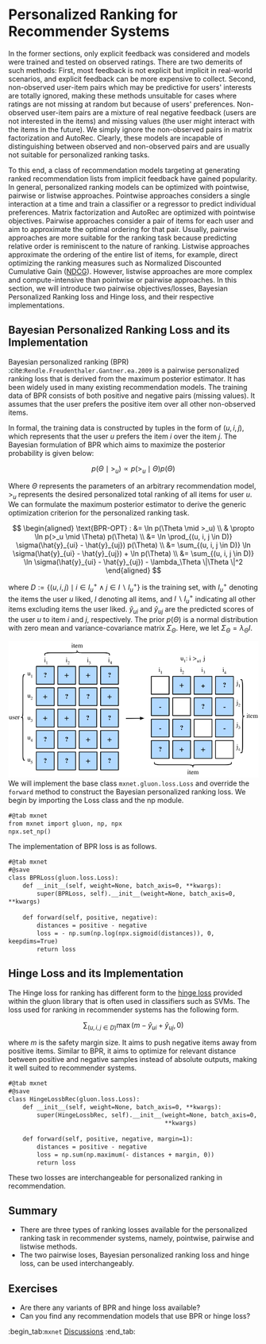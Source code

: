 # Personalized Ranking for Recommender Systems

In the former sections, only explicit feedback was considered and models were trained and tested on observed ratings.  There are two demerits of such methods: First, most feedback is not explicit but implicit in real-world scenarios, and explicit feedback can be more expensive to collect.  Second, non-observed user-item pairs which may be predictive for users' interests are totally ignored, making these methods unsuitable for cases where ratings are not missing at random but because of users' preferences.  Non-observed user-item pairs are a  mixture of real negative feedback (users are not interested in the items) and missing values (the user might interact with the items in the future). We simply ignore the non-observed pairs in matrix factorization and AutoRec. Clearly, these models are incapable of distinguishing between observed and non-observed pairs and are usually not suitable for personalized ranking tasks.

To this end, a class of recommendation models targeting at generating ranked recommendation lists from implicit feedback have gained popularity. In general, personalized ranking models can be optimized with pointwise, pairwise or listwise approaches. Pointwise approaches considers a single interaction at a time and train a classifier or a regressor to predict individual preferences. Matrix factorization and AutoRec are optimized with pointwise objectives. Pairwise approaches consider a pair of items for each user and aim to approximate the optimal ordering for that pair. Usually, pairwise approaches are more suitable for the ranking task because predicting relative order is reminiscent to the nature of ranking. Listwise approaches approximate the ordering of the entire list of items, for example, direct optimizing the ranking measures such as Normalized Discounted Cumulative Gain ([NDCG](https://en.wikipedia.org/wiki/Discounted_cumulative_gain)). However, listwise approaches are more complex and compute-intensive than pointwise or pairwise approaches. In this section, we will introduce two pairwise objectives/losses, Bayesian Personalized Ranking loss and Hinge loss, and their respective implementations.

## Bayesian Personalized Ranking Loss and its Implementation

Bayesian personalized ranking (BPR) :cite:`Rendle.Freudenthaler.Gantner.ea.2009` is a pairwise personalized ranking loss that is derived from the maximum posterior estimator. It has been widely used in many existing recommendation models. The training data of BPR consists of both positive and negative pairs (missing values). It assumes that the user prefers the positive item over all other non-observed items.

In formal, the training data is constructed by tuples in the form of $(u, i, j)$, which represents that the user $u$ prefers the item $i$ over the item $j$. The Bayesian formulation of BPR which aims to maximize the posterior probability is given below:

$$
p(\Theta \mid >_u )  \propto  p(>_u \mid \Theta) p(\Theta)
$$

Where $\Theta$ represents the parameters of an arbitrary recommendation model, $>_u$ represents the desired personalized total ranking of all items for user $u$. We can formulate the maximum posterior estimator to derive the generic optimization criterion for the personalized ranking task.

$$
\begin{aligned}
\text{BPR-OPT} : &= \ln p(\Theta \mid >_u) \\
         & \propto \ln p(>_u \mid \Theta) p(\Theta) \\
         &= \ln \prod_{(u, i, j \in D)} \sigma(\hat{y}_{ui} - \hat{y}_{uj}) p(\Theta) \\
         &= \sum_{(u, i, j \in D)} \ln \sigma(\hat{y}_{ui} - \hat{y}_{uj}) + \ln p(\Theta) \\
         &= \sum_{(u, i, j \in D)} \ln \sigma(\hat{y}_{ui} - \hat{y}_{uj}) - \lambda_\Theta \|\Theta \|^2
\end{aligned}
$$


where $D := \{(u, i, j) \mid i \in I^+_u \wedge j \in I \backslash I^+_u \}$ is the training set, with $I^+_u$ denoting the items the user $u$ liked, $I$ denoting all items, and $I \backslash I^+_u$ indicating all other items excluding items the user liked. $\hat{y}_{ui}$ and $\hat{y}_{uj}$ are the predicted scores of the user $u$ to item $i$ and $j$, respectively. The prior $p(\Theta)$ is a normal distribution with zero mean and variance-covariance matrix $\Sigma_\Theta$. Here, we let $\Sigma_\Theta = \lambda_\Theta I$.

![Illustration of Bayesian Personalized Ranking](../img/rec-ranking.svg)
We will implement the base class  `mxnet.gluon.loss.Loss` and override the `forward` method to construct the Bayesian personalized ranking loss. We begin by importing the Loss class and the np module.

```{.python .input  n=5}
#@tab mxnet
from mxnet import gluon, np, npx
npx.set_np()
```

The implementation of BPR loss is as follows.

```{.python .input  n=2}
#@tab mxnet
#@save
class BPRLoss(gluon.loss.Loss):
    def __init__(self, weight=None, batch_axis=0, **kwargs):
        super(BPRLoss, self).__init__(weight=None, batch_axis=0, **kwargs)

    def forward(self, positive, negative):
        distances = positive - negative
        loss = - np.sum(np.log(npx.sigmoid(distances)), 0, keepdims=True)
        return loss
```

## Hinge Loss and its Implementation

The Hinge loss for ranking has different form to the [hinge loss](https://mxnet.incubator.apache.org/api/python/gluon/loss.html#mxnet.gluon.loss.HingeLoss) provided within the gluon library that is often used in classifiers such as SVMs.  The loss used for ranking in recommender systems has the following form.

$$
 \sum_{(u, i, j \in D)} \max( m - \hat{y}_{ui} + \hat{y}_{uj}, 0)
$$

where $m$ is the safety margin size. It aims to push negative items away from positive items. Similar to BPR, it aims to optimize for relevant distance between positive and negative samples instead of absolute outputs, making it well suited to recommender systems.

```{.python .input  n=3}
#@tab mxnet
#@save
class HingeLossbRec(gluon.loss.Loss):
    def __init__(self, weight=None, batch_axis=0, **kwargs):
        super(HingeLossbRec, self).__init__(weight=None, batch_axis=0,
                                            **kwargs)

    def forward(self, positive, negative, margin=1):
        distances = positive - negative
        loss = np.sum(np.maximum(- distances + margin, 0))
        return loss
```

These two losses are interchangeable for personalized ranking in recommendation.

## Summary

- There are three types of ranking losses available for the personalized ranking task in recommender systems, namely, pointwise, pairwise and listwise methods.
- The two pairwise loses, Bayesian personalized ranking loss and hinge loss, can be used interchangeably.

## Exercises

- Are there any variants of BPR and hinge loss available?
- Can you find any recommendation models that use BPR or hinge loss?

:begin_tab:`mxnet`
[Discussions](https://discuss.d2l.ai/t/402)
:end_tab:

